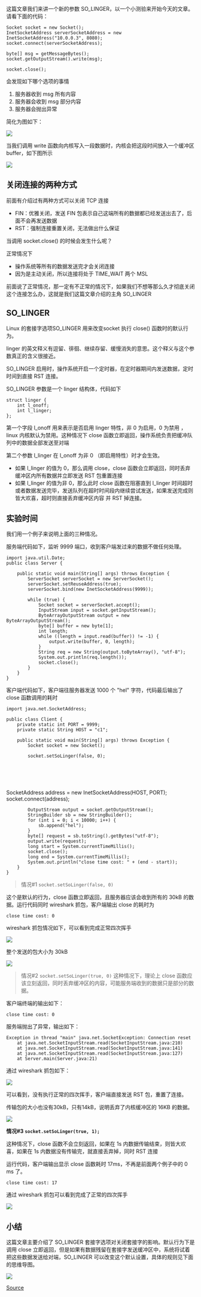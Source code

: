 

这篇文章我们来讲一个新的参数 SO\_LINGER，以一个小测验来开始今天的文章。 请看下面的代码：

    Socket socket = new Socket();
    InetSocketAddress serverSocketAddress = new InetSocketAddress("10.0.0.3", 8080);
    socket.connect(serverSocketAddress);
    
    byte[] msg = getMessageBytes(); 
    socket.getOutputStream().write(msg);
    
    socket.close();


会发现如下哪个选项的事情

1.  服务器收到 msg 所有内容
2.  服务器会收到 msg 部分内容
3.  服务器会抛出异常

简化为图如下：

![](https://user-gold-cdn.xitu.io/2019/4/9/16a02b90d9589384)

当我们调用 write 函数向内核写入一段数据时，内核会把这段时间放入一个缓冲区 buffer，如下图所示

![](https://user-gold-cdn.xitu.io/2019/4/9/16a02b90d978ff34)

关闭连接的两种方式
---------

前面有介绍过有两种方式可以关闭 TCP 连接

*   FIN：优雅关闭，发送 FIN 包表示自己这端所有的数据都已经发送出去了，后面不会再发送数据
*   RST：强制连接重置关闭，无法做出什么保证

当调用 socket.close() 的时候会发生什么呢？

正常情况下

*   操作系统等所有的数据发送完才会关闭连接
*   因为是主动关闭，所以连接将处于 TIME\_WAIT 两个 MSL

前面说了正常情况，那一定有不正常的情况下，如果我们不想等那么久才彻底关闭这个连接怎么办，这就是我们这篇文章介绍的主角 SO\_LINGER

SO\_LINGER
----------

Linux 的套接字选项SO\_LINGER 用来改变socket 执行 close() 函数时的默认行为。

linger 的英文释义有逗留、徘徊、继续存留、缓慢消失的意思。这个释义与这个参数真正的含义很接近。

SO\_LINGER 启用时，操作系统开启一个定时器，在定时器期间内发送数据，定时时间到直接 RST 连接。

SO\_LINGER 参数是一个 linger 结构体，代码如下

    struct linger {
        int l_onoff;    
        int l_linger;   
    };


第一个字段 l\_onoff 用来表示是否启用 linger 特性，非 0 为启用，0 为禁用 ，linux 内核默认为禁用。这种情况下 close 函数立即返回，操作系统负责把缓冲队列中的数据全部发送至对端

第二个参数 l\_linger 在 l\_onoff 为非 0 （即启用特性）时才会生效。

*   如果 l\_linger 的值为 0，那么调用 close，close 函数会立即返回，同时丢弃缓冲区内所有数据并立即发送 RST 包重置连接
*   如果 l\_linger 的值为非 0，那么此时 close 函数在阻塞直到 l\_linger 时间超时或者数据发送完毕，发送队列在超时时间段内继续尝试发送，如果发送完成则皆大欢喜，超时则直接丢弃缓冲区内容 并 RST 掉连接。

实验时间
----

我们用一个例子来说明上面的三种情况。

服务端代码如下，监听 9999 端口，收到客户端发过来的数据不做任何处理。

    import java.util.Date;
    public class Server {
    
        public static void main(String[] args) throws Exception {
            ServerSocket serverSocket = new ServerSocket();
            serverSocket.setReuseAddress(true);
            serverSocket.bind(new InetSocketAddress(9999));
    
            while (true) {
                Socket socket = serverSocket.accept();
                InputStream input = socket.getInputStream();
                ByteArrayOutputStream output = new ByteArrayOutputStream();
                byte[] buffer = new byte[1];
                int length;
                while ((length = input.read(buffer)) != -1) {
                    output.write(buffer, 0, length);
                }
                String req = new String(output.toByteArray(), "utf-8");
                System.out.println(req.length());
                socket.close();
            }
        }
    }


客户端代码如下，客户端往服务器发送 1000 个 "hel" 字符，代码最后输出了 close 函数调用的耗时

    import java.net.SocketAddress;
    
    public class Client {
        private static int PORT = 9999;
        private static String HOST = "c1";
    
        public static void main(String[] args) throws Exception {
            Socket socket = new Socket();
            
            socket.setSoLinger(false, 0);


​            
​            
​            
​    
            SocketAddress address = new InetSocketAddress(HOST, PORT);
            socket.connect(address);
    
            OutputStream output = socket.getOutputStream();
            StringBuilder sb = new StringBuilder();
            for (int i = 0; i < 10000; i++) {
                sb.append("hel");
            }
            byte[] request = sb.toString().getBytes("utf-8");
            output.write(request);
            long start = System.currentTimeMillis();
            socket.close();
            long end = System.currentTimeMillis();
            System.out.println("close time cost: " + (end - start));
        }
    }


> 情况#1 `socket.setSoLinger(false, 0)`

这个是默认的行为，close 函数立即返回，且服务器应该会收到所有的 30kB 的数据。运行代码同时 wireshark 抓包，客户端输出 close 的耗时为

    close time cost: 0


wireshark 抓包情况如下，可以看到完成正常四次挥手

![](https://user-gold-cdn.xitu.io/2019/4/9/16a02b90d97911b6)

整个发送的包大小为 30kB

![](https://user-gold-cdn.xitu.io/2019/4/9/16a02b90d96bca36)

> 情况#2 `socket.setSoLinger(true, 0)` 这种情况下，理论上 close 函数应该立刻返回，同时丢弃缓冲区的内容，可能服务端收到的数据只是部分的数据。

客户端终端的输出如下：

    close time cost: 0


服务端抛出了异常，输出如下：

    Exception in thread "main" java.net.SocketException: Connection reset
    	at java.net.SocketInputStream.read(SocketInputStream.java:210)
    	at java.net.SocketInputStream.read(SocketInputStream.java:141)
    	at java.net.SocketInputStream.read(SocketInputStream.java:127)
    	at Server.main(Server.java:21)


通过 wireshark 抓包如下：

![](https://user-gold-cdn.xitu.io/2019/4/9/16a02b90e76e83ec)

可以看到，没有执行正常的四次挥手，客户端直接发送 RST 包，重置了连接。

传输包的大小也没有30kB，只有14kB，说明丢弃了内核缓冲区的 16KB 的数据。

![](https://user-gold-cdn.xitu.io/2019/4/9/16a02b90ea987de8)

**情况#3 `socket.setSoLinger(true, 1);`**

这种情况下，close 函数不会立刻返回，如果在 1s 内数据传输结束，则皆大欢喜，如果在 1s 内数据没有传输完，就直接丢弃掉，同时 RST 连接

运行代码，客户端输出显示 close 函数耗时 17ms，不再是前面两个例子中的 0 ms 了。

    close time cost: 17


通过 wireshark 抓包可以看到完成了正常的四次挥手

![](https://user-gold-cdn.xitu.io/2019/4/9/16a02b91181c0190)

小结
--

这篇文章主要介绍了 SO\_LINGER 套接字选项对关闭套接字的影响。默认行为下是调用 close 立即返回，但是如果有数据残留在套接字发送缓冲区中，系统将试着把这些数据发送给对端，SO\_LINGER 可以改变这个默认设置，具体的规则见下面的思维导图。

![](https://user-gold-cdn.xitu.io/2019/4/9/16a02b91ae14ef21)


[Source](https://juejin.im/book/6844733788681928712/section/6844733788832923656)
